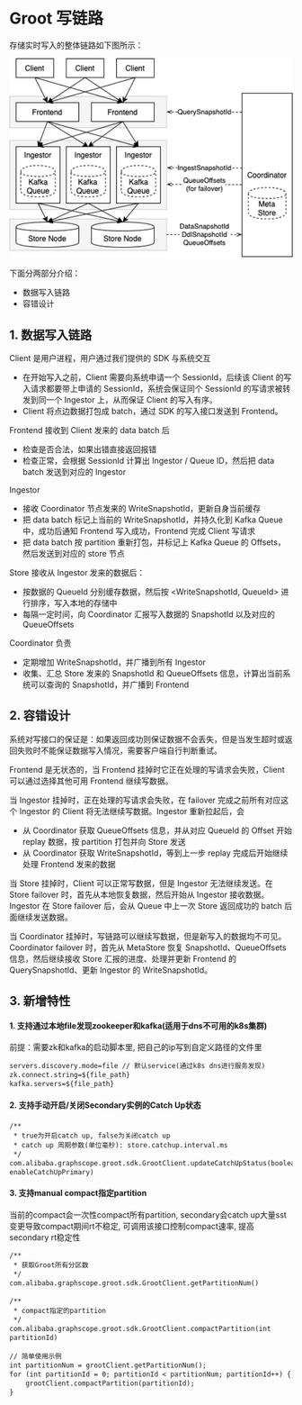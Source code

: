 # Groot 写链路

存储实时写入的整体链路如下图所示：

<img src="../../docs/images/groot.png" width="650" alt="groot">

下面分两部分介绍：
- 数据写入链路
- 容错设计

## 1. 数据写入链路

Client 是用户进程，用户通过我们提供的 SDK 与系统交互
- 在开始写入之前，Client 需要向系统申请一个 SessionId，后续该 Client 的写入请求都要带上申请的 SessionId，系统会保证同个 SessionId 的写请求被转发到同一个 Ingestor 上，从而保证 Client 的写入有序。
- Client 将点边数据打包成 batch，通过 SDK 的写入接口发送到 Frontend。


Frontend 接收到 Client 发来的 data batch 后
- 检查是否合法，如果出错直接返回报错
- 检查正常，会根据 SessionId 计算出 Ingestor / Queue ID，然后把 data batch 发送到对应的 Ingestor


Ingestor
- 接收 Coordinator 节点发来的 WriteSnapshotId，更新自身当前缓存
- 把 data batch 标记上当前的 WriteSnapshotId，并持久化到 Kafka Queue 中，成功后通知 Frontend 写入成功，Frontend 完成 Client 写请求
- 把 data batch 按 partition 重新打包，并标记上 Kafka Queue 的 Offsets，然后发送到对应的 store 节点


Store 接收从 Ingestor 发来的数据后：
- 按数据的 QueueId 分别缓存数据，然后按 <WriteSnapshotId, QueueId> 进行排序，写入本地的存储中
- 每隔一定时间，向 Coordinator 汇报写入数据的 SnapshotId 以及对应的 QueueOffsets


Coordinator 负责
- 定期增加 WriteSnapshotId，并广播到所有 Ingestor
- 收集、汇总 Store 发来的 SnapshotId 和 QueueOffsets 信息，计算出当前系统可以查询的 SnapshotId，并广播到 Frontend


## 2. 容错设计

系统对写接口的保证是：如果返回成功则保证数据不会丢失，但是当发生超时或返回失败时不能保证数据写入情况，需要客户端自行判断重试。


Frontend 是无状态的，当 Frontend 挂掉时它正在处理的写请求会失败，Client 可以通过选择其他可用 Frontend 继续写数据。


当 Ingestor 挂掉时，正在处理的写请求会失败，在 failover 完成之前所有对应这个 Ingestor 的 Client 将无法继续写数据。Ingestor 重新拉起后，会
- 从 Coordinator 获取 QueueOffsets 信息，并从对应 QueueId 的 Offset 开始 replay 数据，按 partition 打包并向 Store 发送
- 从 Coordinator 获取 WriteSnapshotId，等到上一步 replay 完成后开始继续处理 Frontend 发来的数据


当 Store 挂掉时，Client 可以正常写数据，但是 Ingestor 无法继续发送。在 Store failover 时，首先从本地恢复数据，然后开始从 Ingestor 接收数据。Ingestor 在 Store failover 后，会从 Queue 中上一次 Store 返回成功的 batch 后面继续发送数据。


当 Coordinator 挂掉时，写链路可以继续写数据，但是新写入的数据均不可见。Coordinator failover 时，首先从 MetaStore 恢复 SnapshotId、QueueOffsets 信息，然后继续接收 Store 汇报的进度、处理并更新 Frontend 的 QuerySnapshotId、更新 Ingestor 的 WriteSnapshotId。

## 3. 新增特性
#### 1. 支持通过本地file发现zookeeper和kafka(适用于dns不可用的k8s集群)
前提：需要zk和kafka的启动脚本里, 把自己的ip写到自定义路径的文件里
```
servers.discovery.mode=file // 默认service(通过k8s dns进行服务发现)
zk.connect.string=${file_path}
kafka.servers=${file_path}
```

#### 2. 支持手动开启/关闭Secondary实例的Catch Up状态
```
/**
 * true为开启catch up, false为关闭catch up
 * catch up 周期参数(单位毫秒): store.catchup.interval.ms
 */
com.alibaba.graphscope.groot.sdk.GrootClient.updateCatchUpStatus(boolean enableCatchUpPrimary)
```

#### 3. 支持manual compact指定partition
当前的compact会一次性compact所有partition, secondary会catch up大量sst变更导致compact期间rt不稳定, 可调用该接口控制compact速率, 提高secondary rt稳定性
```
/**
 * 获取Groot所有分区数
 */
com.alibaba.graphscope.groot.sdk.GrootClient.getPartitionNum()

/**
 * compact指定的partition
 */
com.alibaba.graphscope.groot.sdk.GrootClient.compactPartition(int partitionId)

// 简单使用示例
int partitionNum = grootClient.getPartitionNum();
for (int partitionId = 0; partitionId < partitionNum; partitionId++) {
    grootClient.compactPartition(partitionId);
}
```